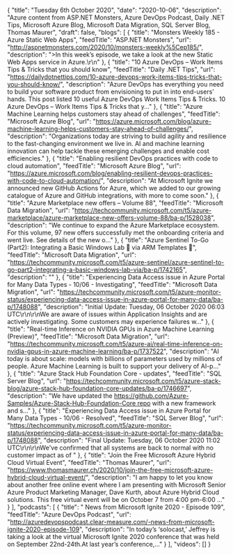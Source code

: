{
  "title": "Tuesday 6th October 2020",
  "date": "2020-10-06",
  "description": "Azure content from ASP.NET Monsters, Azure DevOps Podcast, Daily .NET Tips, Microsoft Azure Blog, Microsoft Data Migration, SQL Server Blog, Thomas Maurer",
  "draft": false,
  "blogs": [
    {
      "title": "Monsters Weekly 185 -  Azure Static Web Apps",
      "feedTitle": "ASP.NET Monsters",
      "url": "http://aspnetmonsters.com/2020/10/monsters-weekly%5Cep185/",
      "description": ">In this week’s episode, we take a look at the new Static Web Apps service in Azure.\r\n"
    },
    {
      "title": "10 Azure DevOps – Work Items Tips & Tricks that you should know",
      "feedTitle": "Daily .NET Tips",
      "url": "https://dailydotnettips.com/10-azure-devops-work-items-tips-tricks-that-you-should-know/",
      "description": "Azure DevOps has everything you need to build your software product from envisioning to put in into end-users’ hands. This post listed 10 useful Azure DevOps Work Items Tips & Tricks. 10 Azure DevOps – Work Items Tips & Tricks that y..."
    },
    {
      "title": "Azure Machine Learning helps customers stay ahead of challenges",
      "feedTitle": "Microsoft Azure Blog",
      "url": "https://azure.microsoft.com/blog/azure-machine-learning-helps-customers-stay-ahead-of-challenges/",
      "description": "Organizations today are striving to build agility and resilience to the fast-changing environment we live in. AI and machine learning innovation can help tackle these emerging challenges and enable cost efficiencies."
    },
    {
      "title": "Enabling resilient DevOps practices with code to cloud automation",
      "feedTitle": "Microsoft Azure Blog",
      "url": "https://azure.microsoft.com/blog/enabling-resilient-devops-practices-with-code-to-cloud-automation/",
      "description": "At Microsoft Ignite we announced new GitHub Actions for Azure, which we added to our growing catalogue of Azure and GitHub integrations, with more to come soon."
    },
    {
      "title": "Azure Marketplace new offers – Volume 88",
      "feedTitle": "Microsoft Data Migration",
      "url": "https://techcommunity.microsoft.com/t5/azure-marketplace/azure-marketplace-new-offers-volume-88/ba-p/1528038",
      "description": "We continue to expand the Azure Marketplace ecosystem. For this volume, 97 new offers successfully met the onboarding criteria and went live. See details of the new o..."
    },
    {
      "title": "Azure Sentinel To-Go (Part2): Integrating a Basic Windows Lab 🧪 via ARM Templates 🚀",
      "feedTitle": "Microsoft Data Migration",
      "url": "https://techcommunity.microsoft.com/t5/azure-sentinel/azure-sentinel-to-go-part2-integrating-a-basic-windows-lab-via/ba-p/1742165",
      "description": ""
    },
    {
      "title": "Experiencing Data Access issue in Azure Portal for Many Data Types - 10/06 - Investigating",
      "feedTitle": "Microsoft Data Migration",
      "url": "https://techcommunity.microsoft.com/t5/azure-monitor-status/experiencing-data-access-issue-in-azure-portal-for-many-data/ba-p/1748088",
      "description": "Initial Update: Tuesday, 06 October 2020 06:03 UTC\r\n\r\nWe are aware of issues within Application Insights and are actively investigating. Some customers may experience failures w..."
    },
    {
      "title": "Real-time Inference on NVIDIA GPUs in Azure Machine Learning (Preview)",
      "feedTitle": "Microsoft Data Migration",
      "url": "https://techcommunity.microsoft.com/t5/azure-ai/real-time-inference-on-nvidia-gpus-in-azure-machine-learning/ba-p/1737522",
      "description": "AI today is about scale: models with billions of parameters used by millions of people. Azure Machine Learning is built to support your delivery of AI-p..."
    },
    {
      "title": "Azure Stack Hub Foundation Core - updates",
      "feedTitle": "SQL Server Blog",
      "url": "https://techcommunity.microsoft.com/t5/azure-stack-blog/azure-stack-hub-foundation-core-updates/ba-p/1746697",
      "description": "We have updated the https://github.com/Azure-Samples/Azure-Stack-Hub-Foundation-Core repo with a new framework and s..."
    },
    {
      "title": "Experiencing Data Access issue in Azure Portal for Many Data Types - 10/06 - Resolved",
      "feedTitle": "SQL Server Blog",
      "url": "https://techcommunity.microsoft.com/t5/azure-monitor-status/experiencing-data-access-issue-in-azure-portal-for-many-data/ba-p/1748088",
      "description": "Final Update: Tuesday, 06 October 2020 11:02 UTC\r\n\r\nWe've confirmed that all systems are back to normal with no customer impact as of "
    },
    {
      "title": "Join the Free Microsoft Azure Hybrid Cloud Virtual Event",
      "feedTitle": "Thomas Maurer",
      "url": "https://www.thomasmaurer.ch/2020/10/join-the-free-microsoft-azure-hybrid-cloud-virtual-event/",
      "description": "I am happy to let you know about another free online event where I am presenting with Microsoft Senior Azure Product Marketing Manager, Dave Kurth, about Azure Hybrid Cloud solutions. This free virtual event will be on October 7 from 4:00 pm-6:00 ..."
    }
  ],
  "podcasts": [
    {
      "title": " News from Microsoft Ignite 2020 - Episode 109",
      "feedTitle": "Azure DevOps Podcast",
      "url": "http://azuredevopspodcast.clear-measure.com/-news-from-microsoft-ignite-2020-episode-109",
      "description": "In today’s ‘solocast,’ Jeffrey is taking a look at the virtual Microsoft Ignite 2020 conference that was held on September 22nd-24th.At last year’s conference,..."
    }
  ],
  "videos": []
}